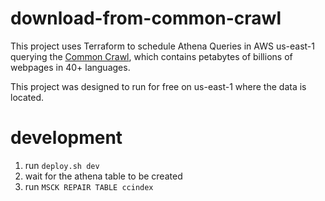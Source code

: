 # download-from-common-crawl

This project uses Terraform to schedule Athena Queries
in AWS us-east-1 querying the [Common Crawl](https://commoncrawl.org/),
which contains petabytes of billions of webpages in 40+ languages.

This project was designed to run for free on us-east-1 where
the data is located.

# development

1. run `deploy.sh dev`
2. wait for the athena table to be created
3. run `MSCK REPAIR TABLE ccindex`